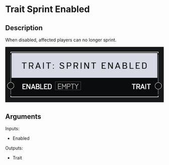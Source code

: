 # Trait Sprint Enabled

## Description

When disabled, affected players can no longer sprint.

![Trait Sprint Enabled](../../.gitbook/assets/images/scripting/traits/trait-sprint-enabled.png)

## Arguments

Inputs:

* Enabled

Outputs:

* Trait
